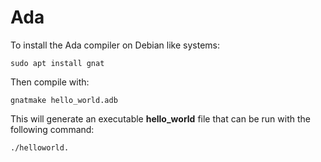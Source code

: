 # Ada

To install the Ada compiler on Debian like systems:

`sudo apt install gnat`

Then compile with:

`gnatmake hello_world.adb`

This will generate an executable **hello_world** file that can be run with the following command:

`./helloworld.` 

